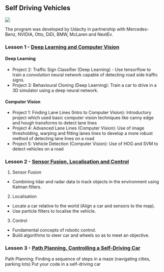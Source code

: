 ## Self Driving Vehicles

![](https://media.giphy.com/media/PY6rZl1vZwLra/giphy.gif)

The program was developed by Udacity in partnership with Mercedes-Benz, NVIDIA, Otto, DiDi, BMW, McLaren and NextEv.

### Lesson 1 - [Deep Learning and Computer Vision](https://github.com/2series/Self-Driving-Vehicles/tree/master/Lesson%201%20-%20Deep%20Learning%20and%20Computer%20Vision)

#### Deep Learning

* Project 2: Traffic Sign Classifier (Deep Learning) - Use tensorflow to train a convolution neural network capable of detecting road side traffic signs.
* Project 3: Behavioural Cloning (Deep Learning): Train a car to drive in a 3D simulator using a deep neural network. 
    
#### Computer Vision

* Project 1: Finding Lane Lines (Intro to Computer Vision): Introductory project which used basic computer vision techniques like canny edge and hough transforms to detect lane lines
* Project 4: Advanced Lane Lines (Computer Vision): Use of image thresholding, warping and fitting lanes lines to develop a more robust method of detecting lane lines on a road
* Project 5: Vehicle Detection (Computer Vision): Use of HOG and SVM to detect vehicles on a road

### Lesson 2 - [Sensor Fusion, Localisation and Control](https://github.com/2series/Self-Driving-Vehicles/tree/master/Lesson%202%20-%20Sensor%20Fusion%2C%20Localisation%20and%20Control)

1. Sensor Fusion

- Combining lidar and radar data to track objects in the environment using Kalman filters.
2. Localisation

- Locate a car relative to the world (Align a car and sensors to the map).
- Use particle filters to localise the vehicle.
3. Control

- Fundamental concepts of robotic control.
- Build algorithms to steer car and wheels so as to meet an objective.

### Lesson 3 - [Path Planning, Controlling a Self-Driving Car](https://github.com/2series/Self-Driving-Vehicles/tree/master/Lesson%203%20-%20Path%20Planning%2C%20Controlling%20a%20Self-Driving%20Car)

Path Planning: Finding a sequence of steps in a maze (navigating cities, parking lots)
Put your code in a self-driving car
